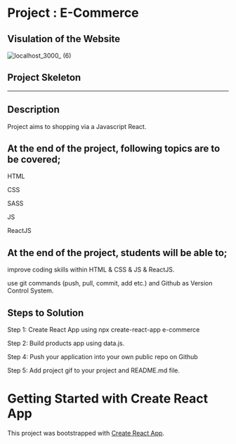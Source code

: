 # Project : E-Commerce

## Visulation of the Website

![localhost_3000_ (6)](https://user-images.githubusercontent.com/10048993/209410524-287bbb3c-eea7-4ad2-b4df-4a60d4e4d83e.png)

## Project Skeleton

--------------------
        
## Description
Project aims to shopping via a Javascript React.

## At the end of the project, following topics are to be covered;
HTML

CSS

SASS

JS

ReactJS

## At the end of the project, students will be able to;
improve coding skills within HTML & CSS & JS & ReactJS.

use git commands (push, pull, commit, add etc.) and Github as Version Control System.

## Steps to Solution
Step 1: Create React App using npx create-react-app e-commerce

Step 2: Build products app using data.js.

Step 4: Push your application into your own public repo on Github

Step 5: Add project gif to your project and README.md file.

# Getting Started with Create React App

This project was bootstrapped with [Create React App](https://github.com/facebook/create-react-app).

